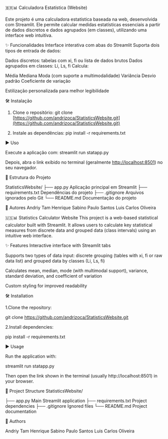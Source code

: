 🇧🇷📊 Calculadora Estatística (Website)

Este projeto é uma calculadora estatística baseada na web, desenvolvida com Streamlit. Ele permite calcular medidas estatísticas essenciais a partir de dados discretos e dados agrupados (em classes), utilizando uma interface web intuitiva.

✨ Funcionalidades
Interface interativa com abas do Streamlit
Suporta dois tipos de entrada de dados:

Dados discretos: tabelas com xi, fi ou lista de dados brutos
Dados agrupados em classes: Li, Ls, fi
Calcula:

Média
Mediana
Moda (com suporte a multimodalidade)
Variância
Desvio padrão
Coeficiente de variação

Estilização personalizada para melhor legibilidade

🛠️ Instalação

1. Clone o repositório:
   git clone [https://github.com/andrizoca/StatisticsWebsite.git](https://github.com/andrizoca/StatisticsWebsite.git)

2. Instale as dependências:
   pip install -r requirements.txt

▶️ Uso

Execute a aplicação com:
streamlit run statapp.py

Depois, abra o link exibido no terminal (geralmente [http://localhost:8501](http://localhost:8501)) no seu navegador.

📂 Estrutura do Projeto

StatisticsWebsite/
├── app.py              Aplicação principal em Streamlit
├── requirements.txt    Dependências do projeto
├── .gitignore          Arquivos ignorados pelo Git
└── README.md           Documentação do projeto

👥 Autores
Andriy Tam
Henrique Sabino
Paulo Santos
Luis Carlos Oliveira

🇺🇸📊 Statistics Calculator Website
This project is a web-based statistical calculator built with Streamlit. It allows users to calculate key statistical measures from discrete data and grouped data (class intervals) using an intuitive web interface.

✨ Features
Interactive interface with Streamlit tabs

Supports two types of data input: discrete grouping (tables with xi, fi or raw data list) and grouped data by classes (Li, Ls, fi)

Calculates mean, median, mode (with multimodal support), variance, standard deviation, and coefficient of variation

Custom styling for improved readability

🛠️ Installation

1.Clone the repository:

git clone https://github.com/andrizoca/StatisticsWebsite.git

2.Install dependencies:

pip install -r requirements.txt

▶️ Usage

Run the application with:

streamlit run statapp.py

Then open the link shown in the terminal (usually http://localhost:8501) in your browser.

📂 Project Structure
StatisticsWebsite/

├── app.py Main Streamlit application
├── requirements.txt Project dependencies
├── .gitignore Ignored files
└── README.md Project documentation



👥 Authors

Andriy Tam
Henrique Sabino
Paulo Santos
Luis Carlos Oliveira

